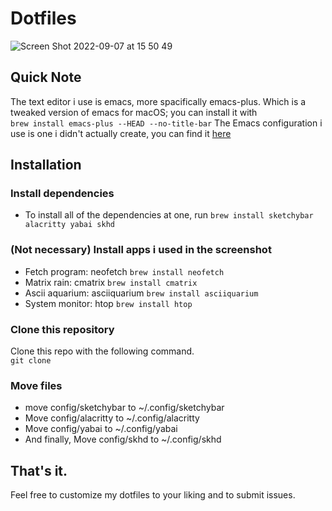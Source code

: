 # Dotfiles
![Screen Shot 2022-09-07 at 15 50 49](https://user-images.githubusercontent.com/87126382/188882806-fcdc1967-75c9-4e0e-a170-6b72db8432e5.jpg)

## Quick Note
The text editor i use is emacs, more spacifically emacs-plus. Which is a tweaked version of emacs for macOS; you can install it with <br>
```brew install emacs-plus --HEAD --no-title-bar``` The Emacs configuration i use is one i didn't actually create, you can find it [here](https://github.com/doomemacs/doomemacs)

## Installation
### Install dependencies
- To install all of the dependencies at one, run ```brew install sketchybar alacritty yabai skhd```

### (Not necessary) Install apps i used in the screenshot
- Fetch program: neofetch ```brew install neofetch```
- Matrix rain: cmatrix ```brew install cmatrix```
- Ascii aquarium: asciiquarium ```brew install asciiquarium```
- System monitor: htop ```brew install htop```

### Clone this repository
Clone this repo with the following command. <br>
``` git clone ```

### Move files
- move config/sketchybar to ~/.config/sketchybar <br>
- Move config/alacritty to ~/.config/alacritty <br>
- Move config/yabai to ~/.config/yabai <br>
- And finally, Move config/skhd to ~/.config/skhd <br>

## That's it.
Feel free to customize my dotfiles to your liking and to submit issues.
